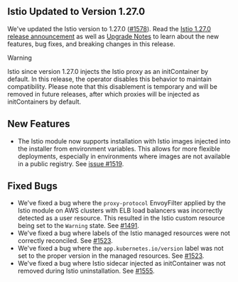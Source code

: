 ## Istio Updated to Version 1.27.0

We've updated the Istio version to 1.27.0 ([#1578](https://github.com/kyma-project/istio/pull/1578)).
Read the [Istio 1.27.0 release announcement](https://istio.io/latest/news/releases/1.27.x/announcing-1.27/) as well as [Upgrade Notes](https://istio.io/latest/news/releases/1.27.x/announcing-1.27/upgrade-notes/) to learn about the new features, bug fixes, and breaking changes in this release.

> [!Warning]
> Istio since version 1.27.0 injects the Istio proxy as an initContainer by default. In this release, the operator disables this behavior to maintain compatibility. Please note that this disablement is temporary and will be removed in future releases, after which proxies will be injected as initContainers by default.

## New Features

- The Istio module now supports installation with Istio images injected into the installer from environment variables. This allows for more flexible deployments, especially in environments where images are not available in a public registry. See [issue #1519](https://github.com/kyma-project/istio/issues/1519).

## Fixed Bugs

- We've fixed a bug where the `proxy-protocol` EnvoyFilter applied by the Istio module on AWS clusters with ELB load balancers was incorrectly detected as a user resource. This resulted in the Istio custom resource being set to the `Warning` state. See [#1491](https://github.com/kyma-project/istio/issues/1491).
- We've fixed a bug where labels of the Istio managed resources were not correctly reconciled. See [#1523](https://github.com/kyma-project/istio/issues/1523).
- We've fixed a bug where the `app.kubernetes.io/version` label was not set to the proper version in the managed resources. See [#1523](https://github.com/kyma-project/istio/issues/1523).
- We've fixed a bug where Istio sidecar injected as initContainer was not removed during Istio uninstallation. See [#1555](https://github.com/kyma-project/istio/issues/1555).